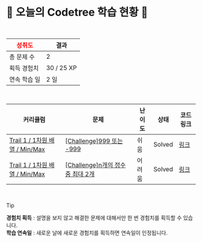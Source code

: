 # 🌲 오늘의 Codetree 학습 현황 🌲

<br />

| <span style="color:red;display:block;text-align:center;"> **성취도**</span> | 결과 |
|---|---|
| 총 문제 수 | 2 |
| 획득 경험치 | 30 / 25 XP |
| 연속 학습 일 | 2 일 |

<br />

|커리큘럼|문제|난이도|상태|코드 링크|
|---|---|---|---|---|
|[Trail 1 / 1차원 배열 / Min/Max](https://https://en.codetree.ai/trail-info/novice-low/)|[[Challenge]999 또는 -999](https://https://en.codetree.ai/trails/complete/curated-cards/challenge-999-or-999/)|쉬움|Solved|[링크](https://github.com/kugorang/codetree-TILs/blob/main/250111/999%20%EB%98%90%EB%8A%94%20-999/999-or-999.cpp)|
|[Trail 1 / 1차원 배열 / Min/Max](https://https://en.codetree.ai/trail-info/novice-low/)|[[Challenge]n개의 정수 중 최대 2개](https://https://en.codetree.ai/trails/complete/curated-cards/challenge-two-max-of-n-num/)|어려움|Solved|[링크](https://github.com/kugorang/codetree-TILs/blob/main/250111/n%EA%B0%9C%EC%9D%98%20%EC%A0%95%EC%88%98%20%EC%A4%91%20%EC%B5%9C%EB%8C%80%202%EA%B0%9C/two-max-of-n-num.cpp)|


<br />

> [!TIP]
> **경험치 획득** : 설명을 보지 않고 해결한 문제에 대해서만 한 번 경험치를 획득할 수 있습니다.  
> **학습 연속일** : 새로운 날에 새로운 경험치를 획득하면 연속일이 인정됩니다.

